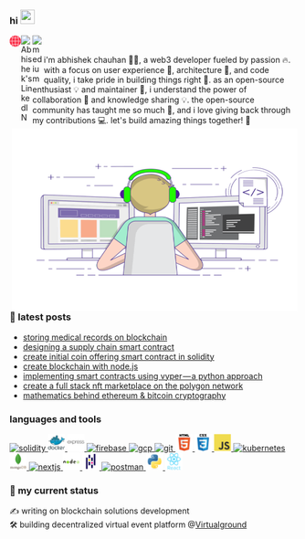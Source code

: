 ### hi <img src="https://media.giphy.com/media/hvRJCLFzcasrR4ia7z/giphy.gif" width="25px" height="25px">

<a href="https://ac12644.github.io/bio/">
  <img align="left" alt="portfolio" width="20px" src="https://github.com/ac12644/ac12644/blob/625022d4d792964adde3bf3cc531501fb8de5cbb/icons/world.png" />
</a>
<a href="https://www.linkedin.com/in/ac12644/">
  <img align="left" alt="Abhishek's LinkedIN" width="20px" src="https://raw.githubusercontent.com/peterthehan/peterthehan/master/assets/linkedin.svg" />
</a>
<a href="https://abhishek-chauhan.medium.com/">
  <img align="left" alt="medium" width="20px" src="https://cdn-icons-png.flaticon.com/512/2111/2111505.png" />
</a>
<br/>
<br/>
i'm abhishek chauhan 👨‍💻, a web3 developer fueled by passion 🔥. with a focus on user experience 🤝, architecture 🏢, and code quality, i take pride in building things right 💯. as an open-source enthusiast 💡 and maintainer 🤖, i understand the power of collaboration 🤝 and knowledge sharing 💡. the open-source community has taught me so much 🧠, and i love giving back through my contributions 💻. let's build amazing things together! 🚀
 
 <img align="right" alt="GIF" src="https://github.com/ac12644/ac12644/blob/main/icons/coding.gif" width="500" height="320" />
 
<!-- - 💬 [ask](mailto:ac12644@gmail.com) me, i'm open to collab :) --> 

### 📝 latest posts
- [storing medical records on blockchain](https://betterprogramming.pub/storing-medical-records-on-blockchain-18e9a076b28b)
- [designing a supply chain smart contract](https://betterprogramming.pub/supply-chain-smart-contract-design-e0ae5071bcbe)
- [create initial coin offering smart contract in solidity](https://betterprogramming.pub/create-your-initial-coin-offering-ico-contract-in-ethereum-5a94ec3e2337)
- [create blockchain with node.js](https://betterprogramming.pub/create-blockchain-with-node-js-e65dfc40479e/)
- [implementing smart contracts using vyper — a python approach](https://betterprogramming.pub/implementing-smart-contracts-using-vyper-a-pythonapproach-95f9299e64d8)
- [create a full stack nft marketplace on the polygon network](https://betterprogramming.pub/create-a-full-stack-nft-marketplace-on-the-polygonnetwork-20176b3a9e33)
- [mathematics behind ethereum & bitcoin cryptography](https://betterprogramming.pub/understanding-ethereum-cryptography-3ef7429eddce)

### languages and tools
<p align="left"> <a href="https://docs.soliditylang.org/en/v0.8.13/" target="_blank" rel="noreferrer"> <img src="https://docs.soliditylang.org/en/v0.8.13/_static/logo.svg" alt="solidity" width="30" height="30"/> </a> <a href="https://www.docker.com/" target="_blank" rel="noreferrer"> <img src="https://raw.githubusercontent.com/devicons/devicon/master/icons/docker/docker-original-wordmark.svg" alt="docker" width="30" height="30"/> </a> <a href="https://expressjs.com" target="_blank" rel="noreferrer"> <img src="https://raw.githubusercontent.com/devicons/devicon/master/icons/express/express-original-wordmark.svg" alt="express" width="30" height="30"/> </a> <a href="https://firebase.google.com/" target="_blank" rel="noreferrer"> <img src="https://www.vectorlogo.zone/logos/firebase/firebase-icon.svg" alt="firebase" width="30" height="30"/> </a> <a href="https://cloud.google.com" target="_blank" rel="noreferrer"> <img src="https://www.vectorlogo.zone/logos/google_cloud/google_cloud-icon.svg" alt="gcp" width="30" height="30"/> </a> <a href="https://git-scm.com/" target="_blank" rel="noreferrer"> <img src="https://www.vectorlogo.zone/logos/git-scm/git-scm-icon.svg" alt="git" width="30" height="30"/> </a> <a href="https://www.w3.org/html/" target="_blank" rel="noreferrer"> <img src="https://raw.githubusercontent.com/devicons/devicon/master/icons/html5/html5-original-wordmark.svg" alt="html5" width="30" height="30"/> </a> <a href="https://www.w3schools.com/css/" target="_blank" rel="noreferrer"> <img src="https://raw.githubusercontent.com/devicons/devicon/master/icons/css3/css3-original-wordmark.svg" alt="css3" width="30" height="30"/> </a> <a href="https://developer.mozilla.org/en-US/docs/Web/JavaScript" target="_blank" rel="noreferrer"> <img src="https://raw.githubusercontent.com/devicons/devicon/master/icons/javascript/javascript-original.svg" alt="javascript" width="30" height="30"/> </a> <a href="https://kubernetes.io" target="_blank" rel="noreferrer"> <img src="https://www.vectorlogo.zone/logos/kubernetes/kubernetes-icon.svg" alt="kubernetes" width="30" height="30"/> </a> <a href="https://www.mongodb.com/" target="_blank" rel="noreferrer"> <img src="https://raw.githubusercontent.com/devicons/devicon/master/icons/mongodb/mongodb-original-wordmark.svg" alt="mongodb" width="30" height="30"/> </a> <a href="https://nextjs.org/" target="_blank" rel="noreferrer"> <img src="https://cdn.worldvectorlogo.com/logos/nextjs-2.svg" alt="nextjs" width="30" height="30"/> </a> <a href="https://nodejs.org" target="_blank" rel="noreferrer"> <img src="https://raw.githubusercontent.com/devicons/devicon/master/icons/nodejs/nodejs-original-wordmark.svg" alt="nodejs" width="30" height="30"/> </a> <a href="https://pandas.pydata.org/" target="_blank" rel="noreferrer"> <img src="https://raw.githubusercontent.com/devicons/devicon/2ae2a900d2f041da66e950e4d48052658d850630/icons/pandas/pandas-original.svg" alt="pandas" width="30" height="30"/> </a> <a href="https://postman.com" target="_blank" rel="noreferrer"> <img src="https://www.vectorlogo.zone/logos/getpostman/getpostman-icon.svg" alt="postman" width="30" height="30"/> </a> <a href="https://www.python.org" target="_blank" rel="noreferrer"> <img src="https://raw.githubusercontent.com/devicons/devicon/master/icons/python/python-original.svg" alt="python" width="30" height="30"/> </a> <a href="https://reactjs.org/" target="_blank" rel="noreferrer"> <img src="https://raw.githubusercontent.com/devicons/devicon/master/icons/react/react-original-wordmark.svg" alt="react" width="30" height="30"/> </a> </p>

<!-- GITHUB STATS -->
<!-- ![GitHub stats](https://github-readme-stats.vercel.app/api?username=ac12644&theme=default&show_icons=true) -->

<!-- CURRENT-STATS:START -->
### 🚧 my current status

✍️   writing on blockchain solutions development
<br />
🛠️  building decentralized virtual event platform @[Virtualground](https://virtualground.it/)                 
    
<!-- CURRENT-STATS:END -->

<br />



